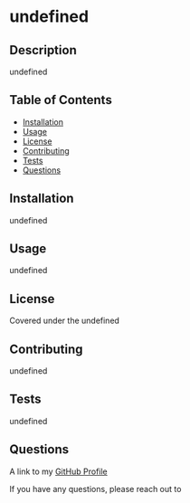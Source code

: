 
  <!-- Remove comments after generation as they are to be used as a guide to help get started-->
  # undefined

  

  ## Description
  undefined
  <!-- Provide a short description explaining the what, why, and how of your project. Use the following questions as a guide:

  - What was your motivation?
  - Why did you build this project?
  - What problem did it solve?
  - What did you learn? -->

  ## Table of Contents

  <!-- Add a table of contents to make it easy for users to find what they need -->
  - [Installation](#installation)
  - [Usage](#usage)
  - [License](#license)
  - [Contributing](#contributing)
  - [Tests](#tests)
  - [Questions](#questions)


  ## Installation
  undefined

  <!-- What are they steps required to install your project? Provide a step-by-step description of how to get the development environment running. -->

  ## Usage
  undefined

  <!-- Provide instructions and examples for use. Include screenshots as needed.

  To add a screenshot, create an "assets/images" folder in your repository and upload your screenshot to it. Then, using relative filepath, add it to your README using the following syntax:

  "md
  ![alt text](assets/images/screenshot.png)
  " -->
  ## License
  Covered under the undefined


  <!-- The last section of a high-quality README file is the license. This lets other developer know what they can and cannot do with your project. If you need help choosing a license, refer to [https://choosealicense.com/](https://choosealicence.com/). -->


  ## Contributing
  undefined

  <!-- List your collaborators, if any, with links to their GitHub profiles.
  If you used any third-party assets that require attribution, list the creators with links to their primary web presence in this section.
  If you followed tutorials, include links to those here as well. -->

  ## Tests
  undefined

  <!-- Go the extra mile and write tests for your application. Then provide examples on how to run them here. -->

  ## Questions
  A link to my [GitHub Profile](https://www.github.com/vegito)

  If you have any questions, please reach out to

